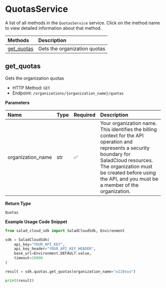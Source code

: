 # QuotasService

A list of all methods in the `QuotasService` service. Click on the method name to view detailed information about that method.

| Methods                   | Description                  |
| :------------------------ | :--------------------------- |
| [get_quotas](#get_quotas) | Gets the organization quotas |

## get_quotas

Gets the organization quotas

- HTTP Method: `GET`
- Endpoint: `/organizations/{organization_name}/quotas`

**Parameters**

| Name              | Type | Required | Description                                                                                                                                                                                                                                         |
| :---------------- | :--- | :------- | :-------------------------------------------------------------------------------------------------------------------------------------------------------------------------------------------------------------------------------------------------- |
| organization_name | str  | ✅       | Your organization name. This identifies the billing context for the API operation and represents a security boundary for SaladCloud resources. The organization must be created before using the API, and you must be a member of the organization. |

**Return Type**

`Quotas`

**Example Usage Code Snippet**

```python
from salad_cloud_sdk import SaladCloudSdk, Environment

sdk = SaladCloudSdk(
    api_key="YOUR_API_KEY",
    api_key_header="YOUR_API_KEY_HEADER",
    base_url=Environment.DEFAULT.value,
    timeout=10000
)

result = sdk.quotas.get_quotas(organization_name="o110sou")

print(result)
```
